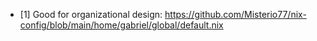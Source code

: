 


- [1] Good for organizational design:
  https://github.com/Misterio77/nix-config/blob/main/home/gabriel/global/default.nix